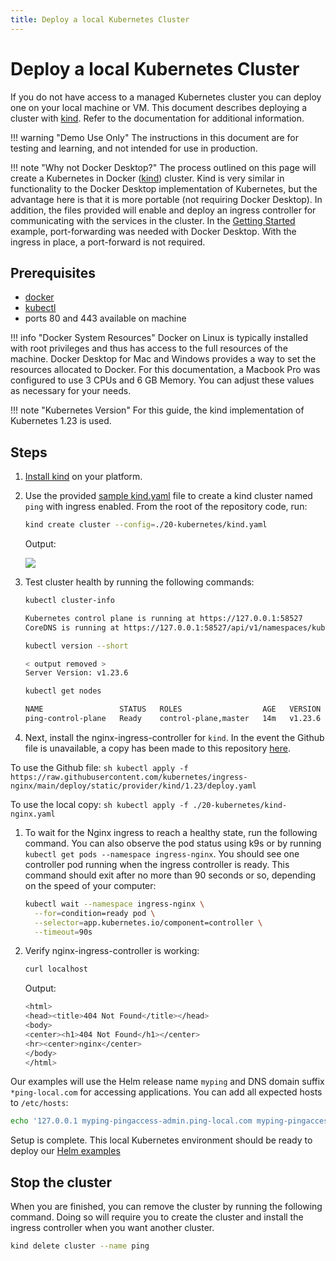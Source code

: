 ```yaml
---
title: Deploy a local Kubernetes Cluster
---
```

# Deploy a local Kubernetes Cluster

If you do not have access to a managed Kubernetes cluster you can deploy one on your local machine or VM.
This document describes deploying a cluster with [kind](https://kind.sigs.k8s.io/). Refer to the documentation for additional information.

!!! warning "Demo Use Only"
    The instructions in this document are for testing and learning, and not intended for use in production.

!!! note "Why not Docker Desktop?"
    The process outlined on this page will create a Kubernetes in Docker ([kind](https://kind.sigs.k8s.io/)) cluster.  Kind is very similar in functionality to the Docker Desktop implementation of Kubernetes, but the advantage here is that it is more portable (not requiring Docker Desktop). In addition, the files provided will enable and deploy an ingress controller for communicating with the services in the cluster. In the [Getting Started](../get-started/getStartedExample.md) example, port-forwarding was needed with Docker Desktop.  With the ingress in place, a port-forward is not required.

## Prerequisites

* [docker](https://docs.docker.com/get-docker/)
* [kubectl](https://kubernetes.io/docs/tasks/tools/#kubectl)
* ports 80 and 443 available on machine

!!! info "Docker System Resources"
    Docker on Linux is typically installed with root privileges and thus has access to the full resources of the machine. Docker Desktop for Mac and Windows provides a way to set the resources allocated to Docker. For this documentation, a Macbook Pro was configured to use 3 CPUs and 6 GB Memory. You can adjust these values as necessary for your needs.

!!! note "Kubernetes Version"
    For this guide, the kind implementation of Kubernetes 1.23 is used.

## Steps

1. [Install kind](https://kind.sigs.k8s.io/docs/user/quick-start/#installation) on your platform.

1. Use the provided [sample kind.yaml](https://github.com/pingidentity/pingidentity-devops-getting-started/blob/master/20-kubernetes/kind.yaml) file to create a kind cluster named `ping` with ingress enabled.  From the root of the repository code, run:

    ```sh
    kind create cluster --config=./20-kubernetes/kind.yaml
    ```

    Output:

    <img src="/../images/kindDeployOutput.png"/>

1. Test cluster health by running the following commands:

    ```sh
    kubectl cluster-info

    Kubernetes control plane is running at https://127.0.0.1:58527
    CoreDNS is running at https://127.0.0.1:58527/api/v1/namespaces/kube-system/services/kube-dns:dns/proxy
    
    kubectl version --short
    
    < output removed >
    Server Version: v1.23.6

    kubectl get nodes

    NAME                 STATUS   ROLES                  AGE   VERSION
    ping-control-plane   Ready    control-plane,master   14m   v1.23.6
    ```

1. Next, install the nginx-ingress-controller for `kind`. In the event the Github file is unavailable, a copy has been made to this repository [here](https://github.com/pingidentity/pingidentity-devops-getting-started/blob/master/20-kubernetes/kind-nginx.yaml).

To use the Github file:
    ```sh
    kubectl apply -f https://raw.githubusercontent.com/kubernetes/ingress-nginx/main/deploy/static/provider/kind/1.23/deploy.yaml
    ```

To use the local copy:
    ```sh
    kubectl apply -f ./20-kubernetes/kind-nginx.yaml
    ```

1. To wait for the Nginx ingress to reach a healthy state, run the following command.  You can also observe the pod status using k9s or by running `kubectl get pods --namespace ingress-nginx`. You should see one controller pod running when the ingress controller is ready.  This command should exit after no more than 90 seconds or so, depending on the speed of your computer:

    ```sh
    kubectl wait --namespace ingress-nginx \
      --for=condition=ready pod \
      --selector=app.kubernetes.io/component=controller \
      --timeout=90s
    ```

1. Verify nginx-ingress-controller is working:

    ```sh
    curl localhost
    ```

    Output:
    ```sh
    <html>
    <head><title>404 Not Found</title></head>
    <body>
    <center><h1>404 Not Found</h1></center>
    <hr><center>nginx</center>
    </body>
    </html>
    ```

Our examples will use the Helm release name `myping` and DNS domain suffix `*ping-local.com` for accessing applications.  You can add all expected hosts to `/etc/hosts`:

```sh
echo '127.0.0.1 myping-pingaccess-admin.ping-local.com myping-pingaccess-engine.ping-local.com myping-pingauthorize.ping-local.com myping-pingauthorizepap.ping-local.com myping-pingdataconsole.ping-local.com myping-pingdelegator.ping-local.com myping-pingdirectory.ping-local.com myping-pingdatagovernance.ping-local.com myping-pingdatagovernancepap.ping-local.com myping-pingfederate-admin.ping-local.com myping-pingfederate-engine.ping-local.com myping-pingcentral.ping-local.com' | sudo tee -a /etc/hosts > /dev/null
```

Setup is complete.  This local Kubernetes environment should be ready to deploy our [Helm examples](https://helm.pingidentity.com/examples)

## Stop the cluster

When you are finished, you can remove the cluster by running the following command.  Doing so will require you to create the cluster and install the ingress controller when you want another cluster.

```sh
kind delete cluster --name ping
```

